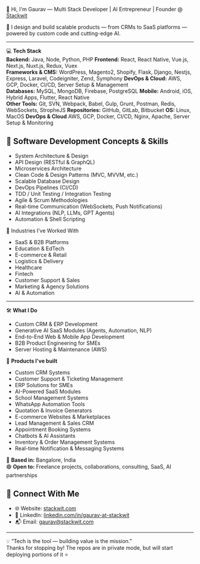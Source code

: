 👋 Hi, I'm Gaurav — Multi Stack Developer | AI Entrepreneur | Founder @ [Stackwit](https://www.stackwit.com)

🚀 I design and build scalable products — from CRMs to SaaS platforms — powered by custom code and cutting-edge AI.

---

💻 **Tech Stack**  
**Backend:** Java, Node, Python, PHP
**Frontend:** React, React Native, Vue.js, Next.js, Nuxt.js, Redux, Vuex  
**Frameworks & CMS:** WordPress, Magento2, Shopify, Flask, Django, Nestjs, Express, Laravel, Codeigniter, Zend, Symphony
**DevOps & Cloud:** AWS, GCP, Docker, CI/CD, Server Setup & Management  
**Databases:** MySQL, MongoDB, Firebase, PostgreSQL
**Mobile:** Android, iOS, Hybrid Apps, Flutter, React Native  
**Other Tools:** Git, SVN, Webpack, Babel, Gulp, Grunt, Postman, Redis, WebSockets, StropheJS
**Repositories:** GitHub, GitLab, Bitbucket
**OS:** Linux, MacOS
**DevOps & Cloud** AWS, GCP, Docker, CI/CD, Nginx, Apache, Server Setup & Monitoring

## 🧠 Software Development Concepts & Skills

- System Architecture & Design
- API Design (RESTful & GraphQL)
- Microservices Architecture
- Clean Code & Design Patterns (MVC, MVVM, etc.)
- Scalable Database Design
- DevOps Pipelines (CI/CD)
- TDD / Unit Testing / Integration Testing
- Agile & Scrum Methodologies
- Real-time Communication (WebSockets, Push Notifications)
- AI Integrations (NLP, LLMs, GPT Agents)
- Automation & Shell Scripting


🏢 Industries I’ve Worked With
- SaaS & B2B Platforms
- Education & EdTech
- E-commerce & Retail
- Logistics & Delivery
- Healthcare
- Fintech
- Customer Support & Sales
- Marketing & Agency Solutions
- AI & Automation

---

🛠 **What I Do**  
- Custom CRM & ERP Development  
- Generative AI SaaS Modules (Agents, Automation, NLP)  
- End-to-End Web & Mobile App Development  
- B2B Product Engineering for SMEs  
- Server Hosting & Maintenance (AWS)

🧩 **Products I've built**  
- Custom CRM Systems
- Customer Support & Ticketing Management
- ERP Solutions for SMEs
- AI-Powered SaaS Modules
- School Management Systems
- WhatsApp Automation Tools
- Quotation & Invoice Generators
- E-commerce Websites & Marketplaces
- Lead Management & Sales CRM
- Appointment Booking Systems
- Chatbots & AI Assistants
- Inventory & Order Management Systems
- Real-time Notification & Messaging Systems

📍 **Based in:** Bangalore, India  
🟢 **Open to:** Freelance projects, collaborations, consulting, SaaS, AI partnerships  

## 🔗 Connect With Me
- 🌐 Website: [stackwit.com](https://www.stackwit.com)
- 💼 LinkedIn: [linkedin.com/in/gaurav-at-stackwit](https://linkedin.com/in/gaurav-at-stackwit)
- 📬 Email: [gaurav@stackwit.com](mailto:gaurav@stackwit.com)

---

💡 “Tech is the tool — building value is the mission.”  
Thanks for stopping by! The repos are in private mode, but will start deploying portions of it ⭐
